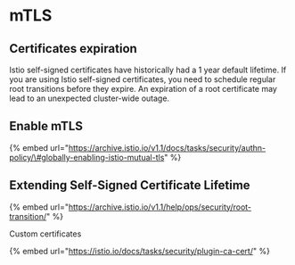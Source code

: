 # mTLS

## Certificates expiration

Istio self-signed certificates have historically had a 1 year default lifetime. If you are using Istio self-signed certificates, you need to schedule regular root transitions before they expire. An expiration of a root certificate may lead to an unexpected cluster-wide outage.

## Enable mTLS

{% embed url="https://archive.istio.io/v1.1/docs/tasks/security/authn-policy/\#globally-enabling-istio-mutual-tls" %}

## Extending Self-Signed Certificate Lifetime <a id="title"></a>

{% embed url="https://archive.istio.io/v1.1/help/ops/security/root-transition/" %}

Custom certificates

{% embed url="https://istio.io/docs/tasks/security/plugin-ca-cert/" %}



